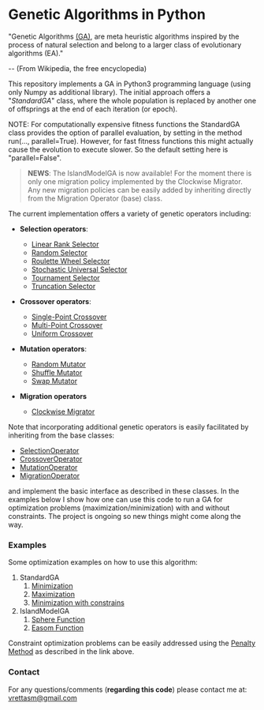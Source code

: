 # Genetic Algorithms in Python

"Genetic Algorithms [(GA)](https://en.wikipedia.org/wiki/Genetic_algorithm), are meta heuristic algorithms
inspired by the process of natural selection and belong to a larger class of evolutionary algorithms (EA)."

-- (From Wikipedia, the free encyclopedia)

This repository implements a GA in Python3 programming language (using only Numpy as additional library).
The initial approach offers a "_StandardGA_" class, where the whole population is replaced by another one
of offsprings at the end of each iteration (or epoch).

NOTE:
For computationally expensive fitness functions the StandardGA class provides the option of parallel
evaluation, by setting in the method run(..., parallel=True). However, for fast fitness functions this
might actually cause the evolution to execute slower. So the default setting here is "parallel=False".

  > **NEWS**:
  > The IslandModelGA is now available! For the moment there is only one migration policy
  > implemented by the Clockwise Migrator. Any new migration policies can be easily added
  > by inheriting directly from the Migration Operator (base) class.
  > 

The current implementation offers a variety of genetic operators including:

- **Selection operators**:
  - [Linear Rank Selector](code/src/operators/selection/linear_rank_selector.py)
  - [Random Selector](code/src/operators/selection/random_selector.py)
  - [Roulette Wheel Selector](code/src/operators/selection/roulette_wheel_selector.py)
  - [Stochastic Universal Selector](code/src/operators/selection/stochastic_universal_selector.py)
  - [Tournament Selector](code/src/operators/selection/tournament_selector.py)
  - [Truncation Selector](code/src/operators/selection/truncation_selector.py)

- **Crossover operators**:
  - [Single-Point Crossover](code/src/operators/crossover/single_point_crossover.py)
  - [Multi-Point Crossover](code/src/operators/crossover/mutli_point_crossover.py)
  - [Uniform Crossover](code/src/operators/crossover/uniform_crossover.py)

- **Mutation operators**:
  - [Random Mutator](code/src/operators/mutation/random_mutator.py)
  - [Shuffle Mutator](code/src/operators/mutation/shuffle_mutator.py)
  - [Swap Mutator](code/src/operators/mutation/swap_mutator.py)

- **Migration operators**
  - [Clockwise Migrator](code/src/operators/migration/clockwise_migration.py)

Note that incorporating additional genetic operators is easily facilitated by inheriting from the base classes:
- [SelectionOperator](code/src/operators/selection/select_operator.py)
- [CrossoverOperator](code/src/operators/crossover/crossover_operator.py)
- [MutationOperator](code/src/operators/mutation/mutate_operator.py)
- [MigrationOperator](code/src/operators/migration/migration_operator.py)

and implement the basic interface as described in these classes. In the examples below I show how one can use
this code to run a GA for optimization problems (maximization/minimization) with and without constraints. The
project is ongoing so new things might come along the way.

### Examples

Some optimization examples on how to use this algorithm:

1. StandardGA
   1. [Minimization](examples/sphere.ipynb)
   2. [Maximization](examples/rastrigin.ipynb)
   3. [Minimization with constrains](examples/rosenbrock_on_a_disk.ipynb)
2. IslandModelGA
   1. [Sphere Function](examples/sphere_in_parallel.ipynb)
   2. [Easom Function](examples/easom_in_parallel.ipynb)

Constraint optimization problems can be easily addressed using the
[Penalty Method](https://en.wikipedia.org/wiki/Penalty_method) as described in the link above.

### Contact

For any questions/comments (**regarding this code**) please contact me at: vrettasm@gmail.com
